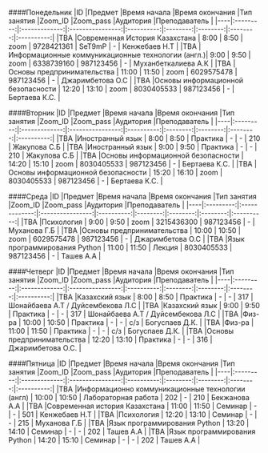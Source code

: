 ####Понедельник
|ID  |Предмет    |Время начала   |Время окончания   |Тип занятия |Zoom_ID   |Zoom_pass |Аудитория |Преподаватель    |
|----|:---------:|:-------------:|:----------------:|:----------:|:--------:|:--------:|:--------:|:----------:|
|TBA |Современная История Казахстана                    | 8:00  | 8:50  | zoom | 9728421361 | SeT9mP    | - | Кенжебаев Н.Т |
|TBA |Информационные коммуникационные технологии (англ.)| 9:00  | 9:50  | zoom | 6338739160 | 987123456 | - | Муханбеткалиева А.К |
|TBA |Основы предпринимательства                        | 11:00 | 11:50 | zoom | 6029575478 | 987123456 | - | Джаримбетова О.С |
|TBA |Основы информационной безопасности                | 12:20 | 13:10 | zoom | 8030405533 | 987123456 | - | Бертаева К.С.  |

####Вторник
|ID  |Предмет    |Время начала   |Время окончания   |Тип занятия |Zoom_ID   |Zoom_pass |Аудитория |Преподаватель    |
|----|:---------:|:-------------:|:----------------:|:----------:|:--------:|:--------:|:--------:|:----------:|
|TBA |Иностранный язык                    | 8:00  | 8:50  | Практика | - | -    | 210 | Жакупова С.Б |
|TBA |Иностранный язык                    | 9:00  | 9:50  | Практика | - | -    | 210 | Жакупова С.Б |
|TBA |Основы информационной безопасности  | 14:20 | 15:10 | zoom     | 8030405533 | 987123456    | - | Бертаева К.С.  |
|TBA |Основы информационной безопасности  | 15:20 | 16:10 | zoom     | 8030405533 | 987123456    | - | Бертаева К.С.  |

####Среда
|ID  |Предмет    |Время начала   |Время окончания   |Тип занятия |Zoom_ID   |Zoom_pass |Аудитория |Преподаватель    |
|----|:---------:|:-------------:|:----------------:|:----------:|:--------:|:--------:|:--------:|:----------:|
|TBA |Психология                    | 9:00   | 9:50   | zoom   | 3215436300 | 987123456 | - | Муханова Г.Б |
|TBA |Основы предпринимательства    | 10:00  | 10:50  | zoom   | 6029575478 | 987123456 | - | Джаримбетова О.С |
|TBA |Язык программирования Python  | 11:00  | 11:50  | Лекция | 8030405533 | 987123456 | - | Ташев А.А  |

####Четверг
|ID  |Предмет    |Время начала   |Время окончания   |Тип занятия |Zoom_ID   |Zoom_pass |Аудитория |Преподаватель    |
|----|:---------:|:-------------:|:----------------:|:----------:|:--------:|:--------:|:--------:|:----------:|
|TBA |Казахский язык              | 8:00  | 8:50  | Практика | - | - | 317 | Шонайбаева А.Т / Дуйсембекова Л.С |
|TBA |Казахский язык              | 9:00  | 9:50  | Практика | - | - | 317 | Шонайбаева А.Т / Дуйсембекова Л.С |
|TBA |Физ-ра                      | 10:00 | 10:50 | Практика | - | - | с/з | Богуспаев Д.К. |
|TBA |Физ-ра                      | 11:00 | 11:50 | Практика | - | - | с/з | Богуспаев Д.К. |
|TBA |Основы предпринимательства  | 12:20 | 13:10 | Практика | - | - | 316 | Джаримбетова О.С. |

####Пятница
|ID  |Предмет    |Время начала   |Время окончания   |Тип занятия |Zoom_ID   |Zoom_pass |Аудитория |Преподаватель    |
|----|:---------:|:-------------:|:----------------:|:----------:|:--------:|:--------:|:--------:|:----------:|
|TBA |Информационно коммуникационные технологии (англ) | 10:00 | 10:50 | Лабораторная работа | 202 | -    | 210 | Бекжанова А.А |
|TBA |Современная история Казахстана                   | 11:00 | 11:50 | Семинар | - | -    | 501 | Кенжебаев Н.Т |
|TBA |Психология                                       | 12:20 | 13:10 | Семинар | - | -    | 215 | Муханова Г.Б  |
|TBA |Язык программирования Python                     | 13:20 | 14:10 | Семинар | - | -    | 202 | Ташев А.А |
|TBA |Язык программирования Python                     | 14:20 | 15:10 | Семинар | - | -    | 202 | Ташев А.А |
